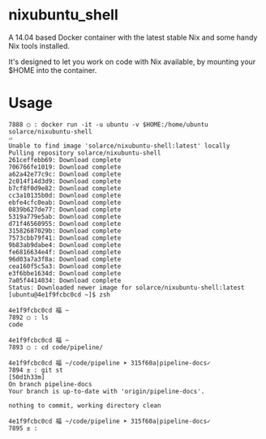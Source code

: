 nixubuntu_shell
==============

A 14.04 based Docker container with the latest stable Nix and some handy
Nix tools installed.

It's designed to let you work on code with Nix available, by mounting
your $HOME into the container.

Usage
====

```
7888 ◯ : docker run -it -u ubuntu -v $HOME:/home/ubuntu
solarce/nixubuntu-shell
⏎
Unable to find image 'solarce/nixubuntu-shell:latest' locally
Pulling repository solarce/nixubuntu-shell
261ceffebb69: Download complete
706766fe1019: Download complete
a62a42e77c9c: Download complete
2c014f14d3d9: Download complete
b7cf8f0d9e82: Download complete
cc3a10135b0d: Download complete
ebfe4cfc0eab: Download complete
0839b627de77: Download complete
5319a779e5ab: Download complete
d71f46560955: Download complete
31582687029b: Download complete
7573cbb79f41: Download complete
9b83ab9dabe4: Download complete
fe6816634e4f: Download complete
96d03a7a3f8a: Download complete
cea160f5c5a3: Download complete
e3f6bbe1634d: Download complete
7a05f4414034: Download complete
Status: Downloaded newer image for solarce/nixubuntu-shell:latest
[ubuntu@4e1f9fcbc0cd ~]$ zsh

4e1f9fcbc0cd 福 ~
7892 ◯ : ls
code  

4e1f9fcbc0cd 福 ~
7893 ◯ : cd code/pipeline/

4e1f9fcbc0cd 福 ~/code/pipeline ➤ 315f60a|pipeline-docs✓
7894 ± : git st
[50d1h33m]
On branch pipeline-docs
Your branch is up-to-date with 'origin/pipeline-docs'.

nothing to commit, working directory clean

4e1f9fcbc0cd 福 ~/code/pipeline ➤ 315f60a|pipeline-docs✓
7895 ± :
```
